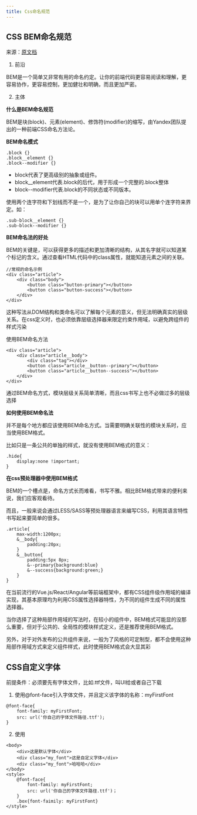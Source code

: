 ```yaml
---
title: Css命名规范
---
```


## CSS BEM命名规范
来源：[原文档](https://www.cnblogs.com/jianxian/p/11084305.html)

1. 前沿

  BEM是一个简单又非常有用的命名约定。让你的前端代码更容易阅读和理解，更容易协作，更容易控制，更加健壮和明确，而且更加严密。

2. 主体

  **什么是BEM命名规范**

  BEM是块(block)、元素(element)、修饰符(modifier)的缩写，由Yandex团队提出的一种前端CSS命名方法论。

  **BEM命名模式**

  ```
  .block {}
  .block__element {}
  .block--modifier {}
  ```
  - block代表了更高级别的抽象或组件。
  - block__element代表.block的后代，用于形成一个完整的.block整体
  - block--modifier代表.block的不同状态或不同版本。

  使用两个连字符和下划线而不是一个，是为了让你自己的块可以用单个连字符来界定。如：
  ```
  .sub-block__element {}
  .sub-block--modifier {}
  ```
  **BEM命名法的好处**

  BEM的关键是，可以获得更多的描述和更加清晰的结构，从其名字就可以知道某个标记的含义。通过查看HTML代码中的class属性，就能知道元素之间的关联。
  ```
  //常规的命名示例
  <div class="article">
      <div class="body">
          <button class="button-primary"></button>
          <button class="button-success"></button>
      </div>
  </div>
  ```
  这种写法从DOM结构和类命名可以了解每个元素的意义，但无法明确真实的层级关系。在css定义时，也必须依靠层级选择器来限定约束作用域，以避免跨组件的样式污染

  使用BEM命名方法
  ```
  <div class="article">
      <div class="article__body">
          <div class="tag"></div>
          <button class="article__button--primary"></button>
          <button class="article__button--success"></button>
      </div>
  </div>
  ```
  通过BEM命名方式，模块层级关系简单清晰，而且css书写上也不必做过多的层级选择

  **如何使用BEM命名法**

  并不是每个地方都应该使用BEM命名方式。当需要明确关联性的模块关系时，应当使用BEM格式。

  比如只是一条公共的单独的样式，就没有使用BEM格式的意义：
  ```
  .hide{
      display:none !important;
  }
  ```

  **在css预处理器中使用BEM格式**

  BEM的一个槽点是，命名方式长而难看，书写不雅。相比BEM格式带来的便利来说，我们应客观看待。

  而且，一般来说会通过LESS/SASS等预处理器语言来编写CSS，利用其语言特性书写起来要简单的很多。
  ```
  .article{
      max-width:1200px;
      &__body{
          padding:20px;
      }
      &__button{
          padding:5px 8px;
          &--primary{background:blue}
          &--success{background:green;}
      }
  }
  ```
  在当前流行的Vue.js/React/Angular等前端框架中，都有CSS组件级作用域的编译实现，其基本原理均为利用CSS属性选择器特性，为不同的组件生成不同的属性选择器。

  当你选择了这种局部作用域的写法时，在较小的组件中，BEM格式可能显的没那么重要，但对于公共的、全局性的模块样式定义，还是推荐使用BEM格式。

  另外，对于对外发布的公共组件来说，一般为了风格的可定制型，都不会使用这种局部作用域方式来定义组件样式，此时使用BEM格式会大显其彩

## CSS自定义字体

前提条件：必须要先有字体文件，比如.ttf文件，叫UI给或者自己下载

1. 使用@font-face引入字体文件，并且定义该字体的名称：myFirstFont
```
@font-face{
	font-family: myFirstFont;
    src: url('你自己的字体文件路径.ttf');
}
```
2. 使用
```
<body>
	<div>这是默认字体</div>
    <div class="my_font">这是自定义字体</div>
    <div class="my_font">哈哈哈</div>
</body>
<style>
	@font-face{
    	font-family: myFirstFont;
        src: url('你自己的字体文件路径.ttf')；
    }
    .box{font-faimily: myFirstFont}
</style>
```